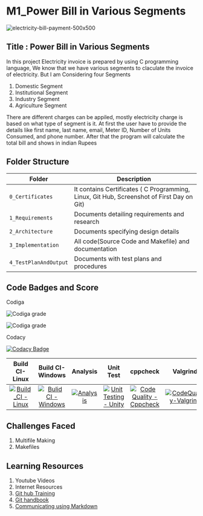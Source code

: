 # M1_Power Bill in Various Segments


![electricity-bill-payment-500x500](https://user-images.githubusercontent.com/101176652/161121829-0e4eb2b7-a1c2-4ed0-901e-5c7b47215a80.jpg)

## Title : Power Bill  in Various Segments

In this project Electricity invoice is prepared by using C programming language, We know that we have various segments to claculate the invoice of electricity.
But I am Considering four Segments
1) Domestic Segment
2) Institutional Segment
3) Industry Segment
4) Agriculture Segment

There are different charges can be appiled, mostly electricity charge is based on what type of segment is it.
At first the user have to provide the details like first name, last name, email, Meter ID, Number of Units Consumed, and phone number. After that the program will calculate the total bill and shows in indian Rupees


## Folder Structure
|Folder             | Description |
|-------------------| -----------------------------------------|
| `0_Certificates`  | It contains Certificates ( C Programming, Linux, Git Hub, Screenshot of First Day on Git)|
| `1_Requirements`   | Documents detailing requirements and research|
| `2_Architecture`         | Documents specifying design details|
| `3_Implementation` | All code(Source Code and Makefile) and documentation|
| `4_TestPlanAndOutput`      | Documents with test plans and procedures|

## Code Badges and Score

Codiga

![Codiga grade](https://api.codiga.io/project/32246/score/svg)

![Codiga grade](https://api.codiga.io/project/32246/status/svg)

Codacy

[![Codacy Badge](https://app.codacy.com/project/badge/Grade/e101a1c64086447987eb5311d74ffd11)](https://www.codacy.com/gh/chvijaykrishna/M1_PowerBillVariousSegments/dashboard?utm_source=github.com&amp;utm_medium=referral&amp;utm_content=chvijaykrishna/M1_PowerBillVariousSegments&amp;utm_campaign=Badge_Grade)

|Build CI-Linux|Build CI-Windows|Analysis|Unit Test|cppcheck|Valgrind|Git Inspector|
|:--:|:--:|:--:|:--:|:--:|:--:|:--:|
|[![Build_CI - Linux](https://github.com/chvijaykrishna/M1_PowerBillVariousSegments/actions/workflows/c-cpp.yml/badge.svg)](https://github.com/chvijaykrishna/M1_PowerBillVariousSegments/actions/workflows/c-cpp.yml)|[![Bulid CI - Windows](https://github.com/chvijaykrishna/M1_PowerBillVariousSegments/actions/workflows/windows.yml/badge.svg)](https://github.com/chvijaykrishna/M1_PowerBillVariousSegments/actions/workflows/windows.yml)|[![Analysis](https://github.com/chvijaykrishna/M1_PowerBillVariousSegments/actions/workflows/Analysis.yml/badge.svg)](https://github.com/chvijaykrishna/M1_PowerBillVariousSegments/actions/workflows/Analysis.yml)|[![Unit Testing - Unity](https://github.com/chvijaykrishna/M1_PowerBillVariousSegments/actions/workflows/unit_test.yml/badge.svg)](https://github.com/chvijaykrishna/M1_PowerBillVariousSegments/actions/workflows/unit_test.yml)|[![Code Quality - Cppcheck](https://github.com/chvijaykrishna/M1_PowerBillVariousSegments/actions/workflows/cpp.yml/badge.svg)](https://github.com/chvijaykrishna/M1_PowerBillVariousSegments/actions/workflows/cpp.yml)|[![CodeQuality-Valgrind](https://github.com/chvijaykrishna/M1_PowerBillVariousSegments/actions/workflows/valgrind.yml/badge.svg)](https://github.com/chvijaykrishna/M1_PowerBillVariousSegments/actions/workflows/valgrind.yml)|[![Git Inspector](https://github.com/chvijaykrishna/M1_PowerBillVariousSegments/actions/workflows/git_inspector.yml/badge.svg)](https://github.com/chvijaykrishna/M1_PowerBillVariousSegments/actions/workflows/git_inspector.yml)|



## Challenges Faced

1. Multifile Making
2. Makefiles

## Learning Resources
1) Youtube Videos
2) Internet Resources
3) [Git hub Training](https://lab.github.com/githubtraining/introduction-to-github)
4) [Git handbook](https://docs.github.com/en/get-started/using-git/about-git)
5) [Communicating using Markdown](https://lab.github.com/githubtraining/communicating-using-markdown)
